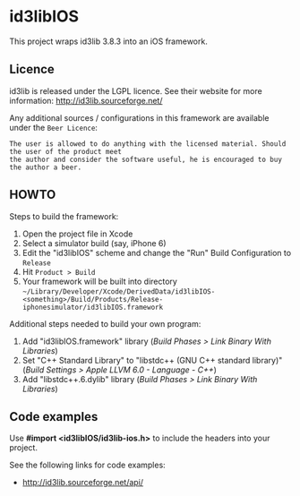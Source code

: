 # id3libIOS #

This project wraps id3lib 3.8.3 into an iOS framework.

## Licence ##

id3lib is released under the LGPL licence. See their website for more information: http://id3lib.sourceforge.net/

Any additional sources / configurations in this framework are available under the `Beer Licence`:

    The user is allowed to do anything with the licensed material. Should the user of the product meet 
    the author and consider the software useful, he is encouraged to buy the author a beer.

## HOWTO ##

Steps to build the framework:

1. Open the project file in Xcode
2. Select a simulator build (say, iPhone 6)
3. Edit the "id3libIOS" scheme and change the "Run" Build Configuration to `Release`
4. Hit `Product > Build` 
5. Your framework will be built into directory `~/Library/Developer/Xcode/DerivedData/id3libIOS-<something>/Build/Products/Release-iphonesimulator/id3libIOS.framework` 

Additional steps needed to build your own program:

1. Add "id3libIOS.framework" library  (*Build Phases > Link Binary With Libraries*)
2. Set "C++ Standard Library" to "libstdc++ (GNU C++ standard library)" (*Build Settings > Apple LLVM 6.0 - Language - C++*)
3. Add "libstdc++.6.dylib" library (*Build Phases > Link Binary With Libraries*)

## Code examples ##

Use **#import <id3libIOS/id3lib-ios.h>** to include the headers into your project. 

See the following links for code examples:

* http://id3lib.sourceforge.net/api/